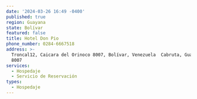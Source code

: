 ```yaml
---
date: '2024-03-26 16:49 -0400'
published: true
region: Guayana
state: Bolívar
featured: false
title: Hotel Don Pio
phone_number: 0284-6667518
address: >-
  Troncal12, Caicara del Orinoco 8007, Bolívar, Venezuela  Cabruta, Guárico,
  8007
services:
  - Hospedaje
  - Servicio de Reservación
types:
  - Hospedaje
---
```



